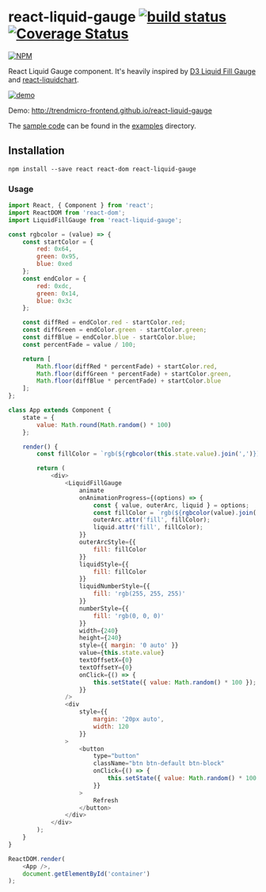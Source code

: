 # react-liquid-gauge [![build status](https://travis-ci.org/trendmicro-frontend/react-liquid-gauge.svg?branch=master)](https://travis-ci.org/trendmicro-frontend/react-liquid-gauge) [![Coverage Status](https://coveralls.io/repos/github/trendmicro-frontend/react-liquid-gauge/badge.svg?branch=master)](https://coveralls.io/github/trendmicro-frontend/react-liquid-gauge?branch=master)

[![NPM](https://nodei.co/npm/react-liquid-gauge.png?downloads=true&stars=true)](https://www.npmjs.com/package/react-liquid-gauge)

React Liquid Gauge component. It's heavily inspired by [D3 Liquid Fill Gauge](http://bl.ocks.org/brattonc/5e5ce9beee483220e2f6) and [react-liquidchart](https://github.com/arnthor3/react-liquidchart).

[![demo](https://cloud.githubusercontent.com/assets/447801/20963411/2d180a36-bca8-11e6-8505-315137564a80.png)](http://trendmicro-frontend.github.io/react-liquid-gauge)

Demo: http://trendmicro-frontend.github.io/react-liquid-gauge

The [sample code](https://github.com/trendmicro-frontend/react-liquid-gauge/blob/master/examples/index.jsx) can be found in the [examples](https://github.com/trendmicro-frontend/react-liquid-gauge/tree/master/examples) directory.

## Installation

```
npm install --save react react-dom react-liquid-gauge
```

### Usage

```js
import React, { Component } from 'react';
import ReactDOM from 'react-dom';
import LiquidFillGauge from 'react-liquid-gauge';

const rgbcolor = (value) => {
    const startColor = {
        red: 0x64,
        green: 0x95,
        blue: 0xed
    };
    const endColor = {
        red: 0xdc,
        green: 0x14,
        blue: 0x3c
    };

    const diffRed = endColor.red - startColor.red;
    const diffGreen = endColor.green - startColor.green;
    const diffBlue = endColor.blue - startColor.blue;
    const percentFade = value / 100;

    return [
        Math.floor(diffRed * percentFade) + startColor.red,
        Math.floor(diffGreen * percentFade) + startColor.green,
        Math.floor(diffBlue * percentFade) + startColor.blue
    ];
};

class App extends Component {
    state = {
        value: Math.round(Math.random() * 100)
    };

    render() {
        const fillColor = `rgb(${rgbcolor(this.state.value).join(',')})`;

        return (
            <div>
                <LiquidFillGauge
                    animate
                    onAnimationProgress={(options) => {
                        const { value, outerArc, liquid } = options;
                        const fillColor = `rgb(${rgbcolor(value).join(',')})`;
                        outerArc.attr('fill', fillColor);
                        liquid.attr('fill', fillColor);
                    }}
                    outerArcStyle={{
                        fill: fillColor
                    }}
                    liquidStyle={{
                        fill: fillColor
                    }}
                    liquidNumberStyle={{
                        fill: 'rgb(255, 255, 255)'
                    }}
                    numberStyle={{
                        fill: 'rgb(0, 0, 0)'
                    }}
                    width={240}
                    height={240}
                    style={{ margin: '0 auto' }}
                    value={this.state.value}
                    textOffsetX={0}
                    textOffsetY={0}
                    onClick={() => {
                        this.setState({ value: Math.random() * 100 });
                    }}
                />
                <div
                    style={{
                        margin: '20px auto',
                        width: 120
                    }}
                >
                    <button
                        type="button"
                        className="btn btn-default btn-block"
                        onClick={() => {
                            this.setState({ value: Math.random() * 100 });
                        }}
                    >
                        Refresh
                    </button>
                </div>
            </div>
        );
    }
}

ReactDOM.render(
    <App />,
    document.getElementById('container')
);
```

